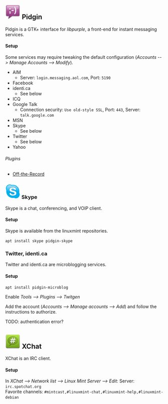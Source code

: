 ## ![Pidgin][img-pidgin] Pidgin ##

Pidgin is a GTK+ interface for _libpurple_, a front-end for instant messaging services.  

#### Setup ####

Some services may require tweaking the default configuration (_Accounts --> Manage Accounts --> Modify_).

* AIM
    * Server: `login.messaging.aol.com`,  Port: `5190`
* Facebook
* identi.ca
    * See below
* ICQ
* Google Talk
    * Connection security: `Use old-style SSL`,  Port: `443`,  Server: `talk.google.com`
* MSN
* Skype
    * See below
* Twitter
    * See below
* Yahoo

###### Plugins ######

* [Off-the-Record][plugin-otr]

### ![Skype][img-skype] Skype <a id="skype" /> ###

Skype is a chat, conferencing, and VOIP client.

#### Setup ####

Skype is available from the linuxmint repositories.

`apt install skype pidgin-skype`

### Twitter, identi.ca ###

Twitter and identi.ca are microblogging services.

#### Setup ####

`apt install pidgin-microblog`

Enable _Tools --> Plugins --> Twitgen_

Add the account (_Accounts --> Manage accounts --> Add_) and follow the instructions to authorize.  

TODO: authentication error?

## ![XChat][img-xchat] XChat ##

XChat is an IRC client.

#### Setup ####

In _XChat --> Network list --> Linux Mint Server --> Edit_:
Server: `irc.spotchat.org`  
Favorite channels: `#mintcast,#linuxmint-chat,#linuxmint-help,#linuxmint-debian`

[plugin-otr]: http://www.cypherpunks.ca/otr/debian-install/otr-setup.html

[img-pidgin]: pidgin.png "Pidgin"
[img-skype]: skype.png "Skype"
[img-xchat]: xchat.png "XChat"
